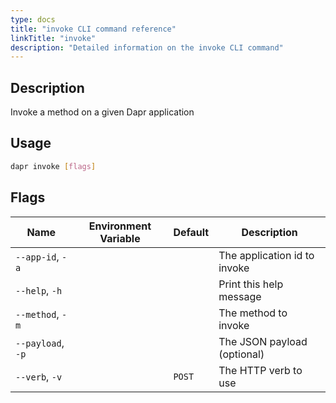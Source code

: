 ```yaml
---
type: docs
title: "invoke CLI command reference"
linkTitle: "invoke"
description: "Detailed information on the invoke CLI command"
---
```


## Description

Invoke a method on a given Dapr application

## Usage

```bash
dapr invoke [flags]
```

## Flags

| Name | Environment Variable | Default | Description
| --- | --- | --- | --- |
| `--app-id`, `-a` | | | The application id to invoke |
| `--help`, `-h` | | | Print this help message |
| `--method`, `-m` | | | The method to invoke |
| `--payload`, `-p` | | | The JSON payload (optional) |
| `--verb`, `-v` | | `POST` | The HTTP verb to use |
